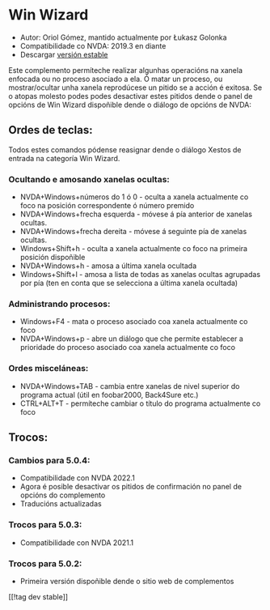 # Win Wizard #

* Autor: Oriol Gómez, mantido actualmente por Łukasz Golonka
* Compatibilidade co NVDA: 2019.3 en diante
* Descargar [versión estable][1]

Este complemento permíteche realizar algunhas operacións na xanela enfocada
ou no proceso asociado a ela.  Ó matar un proceso, ou mostrar/ocultar unha
xanela reprodúcese un pitido se a acción é exitosa.  Se o atopas molesto
podes podes desactivar estes pitidos dende o panel de opcións de Win Wizard
dispoñible dende o diálogo de opcións de NVDA:

## Ordes de teclas:
Todos estes comandos pódense reasignar dende o diálogo Xestos de entrada na
categoría Win Wizard.
### Ocultando e amosando xanelas ocultas:
* NVDA+Windows+números do 1 ó 0 - oculta a xanela actualmente co foco na
  posición correspondente ó número premido
* NVDA+Windows+frecha esquerda - móvese á pía anterior de xanelas ocultas.
* NVDA+Windows+frecha dereita - móvese á seguinte pía de xanelas ocultas.
* Windows+Shift+h - oculta a xanela actualmente co foco na primeira posición
  dispoñible
* NVDA+Windows+h - amosa a última xanela ocultada
* Windows+Shift+l - amosa a lista de todas as xanelas ocultas agrupadas por
  pía (ten en conta que se selecciona a última xanela ocultada)

### Administrando procesos:
* Windows+F4 - mata o proceso asociado coa xanela actualmente co foco
* NVDA+Windows+p - abre un diálogo que che permite establecer a prioridade
  do proceso asociado coa xanela actualmente co foco

### Ordes misceláneas:
* NVDA+Windows+TAB - cambia entre xanelas de nivel superior do programa
  actual (útil en foobar2000, Back4Sure etc.)
* CTRL+ALT+T - permíteche cambiar o título do programa actualmente co foco

## Trocos:

### Cambios para 5.0.4:

* Compatibilidade con NVDA 2022.1
* Agora é posible desactivar os pitidos de confirmación no panel de opcións
  do complemento
* Traducións actualizadas

### Trocos para 5.0.3:

* Compatibilidade con NVDA 2021.1

### Trocos para 5.0.2:

* Primeira versión dispoñible dende o sitio web de complementos

[[!tag dev stable]]

[1]: https://www.nvaccess.org/addonStore/legacy?file=winwizard
